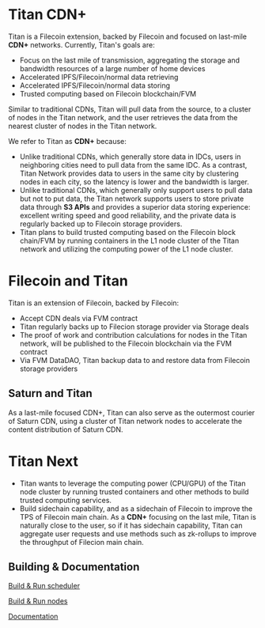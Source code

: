 #  Titan CDN+
Titan is a Filecoin extension, backed by Filecoin and focused on last-mile **CDN+** networks.
Currently, Titan's goals are:
 - Focus on the last mile of transmission, aggregating the storage and bandwidth resources of a large number of home devices
 - Accelerated IPFS/Filecoin/normal data retrieving
 - Accelerated IPFS/Filecoin/normal data storing
 - Trusted computing based on Filecoin blockchain/FVM
 
 Similar to traditional CDNs, Titan will pull data from the source, to a cluster of nodes in the Titan network, and the user retrieves the data from the nearest cluster of nodes in the Titan network.
 
We refer to Titan as **CDN+** because:
 - Unlike traditional CDNs, which generally store data in IDCs, users in neighboring cities need to pull data from the same IDC. As a contrast, Titan Network provides data to users in the same city by clustering nodes in each city, so the latency is lower and the bandwidth is larger.
 - Unlike traditional CDNs, which generally only support users to pull data but not to put data,  the Titan network supports users to store private data through **S3 APIs** and provides a superior data storing experience: excellent writing speed and good reliability, and the private data is regularly backed up to Filecoin storage providers.
 - Titan plans to build trusted computing based on the Filecoin block chain/FVM by running containers in the L1 node cluster of the Titan network and utilizing the computing power of the L1 node cluster.

#  Filecoin and Titan
Titan is an extension of Filecoin, backed by Filecoin:
 - Accept CDN deals via FVM contract
 - Titan regularly backs up to Filecion storage provider via Storage deals
 - The proof of work and contribution calculations for nodes in the Titan network, will be published to the Filecoin blockchain via the FVM contract
 - Via FVM DataDAO, Titan backup data to and restore data from Filecoin storage providers

##  Saturn and Titan
As a last-mile focused CDN+, Titan can also serve as the outermost courier of Saturn CDN, using a cluster of Titan network nodes to accelerate the content distribution of Saturn CDN.

#  Titan Next
 - Titan wants to leverage the computing power (CPU/GPU) of the Titan node cluster by running trusted containers and other methods to build trusted computing services.
 - Build sidechain capability, and as a sidechain of Filecoin to improve the TPS of Filecoin main chain.  As a **CDN+** focusing on the last mile, Titan is naturally close to the user, so if it has sidechain capability, Titan can aggregate user requests and use methods such as zk-rollups to improve the throughput of Filecion main chain.

## Building & Documentation

[Build & Run scheduler](documentation/en/build_run_scheduler.md)

[Build & Run nodes](documentation/en/build_run_nodes.md)

[Documentation](documentation/)